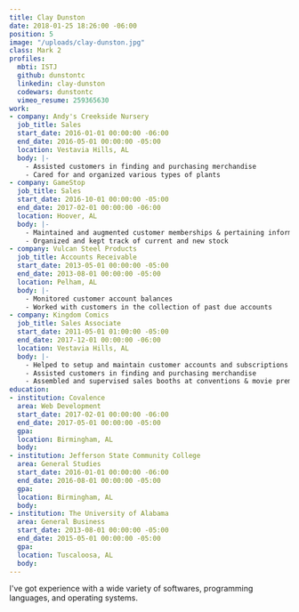 ```yaml
---
title: Clay Dunston
date: 2018-01-25 18:26:00 -06:00
position: 5
image: "/uploads/clay-dunston.jpg"
class: Mark 2
profiles:
  mbti: ISTJ
  github: dunstontc
  linkedin: clay-dunston
  codewars: dunstontc
  vimeo_resume: 259365630
work:
- company: Andy's Creekside Nursery
  job_title: Sales
  start_date: 2016-01-01 00:00:00 -06:00
  end_date: 2016-05-01 00:00:00 -05:00
  location: Vestavia Hills, AL
  body: |-
    - Assisted customers in finding and purchasing merchandise
    - Cared for and organized various types of plants
- company: GameStop
  job_title: Sales
  start_date: 2016-10-01 00:00:00 -05:00
  end_date: 2017-02-01 00:00:00 -06:00
  location: Hoover, AL
  body: |-
    - Maintained and augmented customer memberships & pertaining information
    - Organized and kept track of current and new stock
- company: Vulcan Steel Products
  job_title: Accounts Receivable
  start_date: 2013-05-01 00:00:00 -05:00
  end_date: 2013-08-01 00:00:00 -05:00
  location: Pelham, AL
  body: |-
    - Monitored customer account balances
    - Worked with customers in the collection of past due accounts
- company: Kingdom Comics
  job_title: Sales Associate
  start_date: 2011-05-01 01:00:00 -05:00
  end_date: 2017-12-01 00:00:00 -06:00
  location: Vestavia Hills, AL
  body: |-
    - Helped to setup and maintain customer accounts and subscriptions
    - Assisted customers in finding and purchasing merchandise
    - Assembled and supervised sales booths at conventions & movie premieres
education:
- institution: Covalence
  area: Web Development
  start_date: 2017-02-01 00:00:00 -06:00
  end_date: 2017-05-01 00:00:00 -05:00
  gpa: 
  location: Birmingham, AL
  body: 
- institution: Jefferson State Community College
  area: General Studies
  start_date: 2016-01-01 00:00:00 -06:00
  end_date: 2016-08-01 00:00:00 -05:00
  gpa: 
  location: Birmingham, AL
  body: 
- institution: The University of Alabama
  area: General Business
  start_date: 2013-08-01 00:00:00 -05:00
  end_date: 2015-05-01 00:00:00 -05:00
  gpa: 
  location: Tuscaloosa, AL
  body: 
---
```


I've got experience with a wide variety of softwares, programming languages, and operating systems.